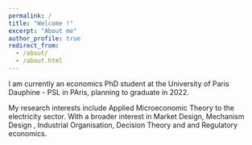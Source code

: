 ```yaml
---
permalink: /
title: "Welcome !"
excerpt: "About me"
author_profile: true
redirect_from: 
  - /about/
  - /about.html
---
```


I am currently an economics PhD student at the University of Paris Dauphine - PSL in PAris, planning to graduate in 2022. 


My research interests include Applied Microeconomic Theory to the electricity sector. With a broader interest in Market Design, Mechanism Design , Industrial Organisation, Decision Theory and and Regulatory economics.

